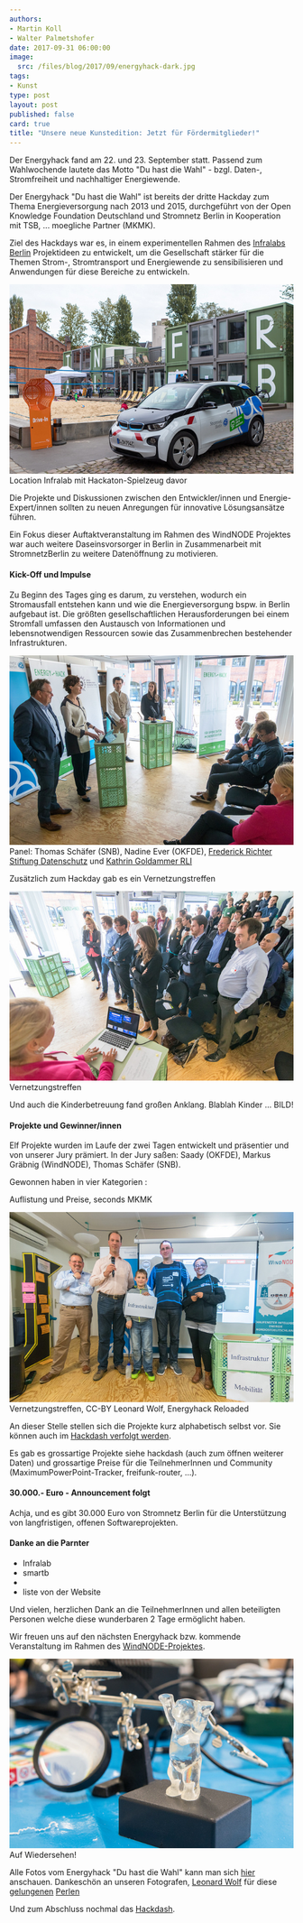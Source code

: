 ```yaml
---
authors: 
- Martin Koll
- Walter Palmetshofer
date: 2017-09-31 06:00:00
image:
  src: /files/blog/2017/09/energyhack-dark.jpg
tags:
- Kunst
type: post
layout: post
published: false
card: true
title: "Unsere neue Kunstedition: Jetzt für Fördermitglieder!" 
---
```


Der Energyhack fand am 22. und 23. September statt. Passend zum Wahlwochende lautete das Motto "Du hast die Wahl" - bzgl. Daten-, Stromfreiheit und nachhaltiger Energiewende.

Der Energyhack "Du hast die Wahl" ist bereits der dritte Hackday zum Thema Energieversorgung nach 2013 und 2015, durchgeführt von der Open Knowledge Foundation Deutschland und Stromnetz Berlin in Kooperation mit TSB, ... moegliche Partner (MKMK).

Ziel des Hackdays war es, in einem experimentellen Rahmen des [Infralabs Berlin](http://infralab.berlin/) Projektideen zu entwickelt, um die Gesellschaft stärker für die Themen Strom-, Stromtransport und Energiewende zu sensibilisieren und Anwendungen für diese Bereiche zu entwickeln. 

![Hackday](/files/blog/2017/09/energyhack-infralab.jpg "Impulsreferate")</br>
Location Infralab mit Hackaton-Spielzeug davor


Die Projekte und Diskussionen zwischen den Entwickler/innen und Energie-Expert/innen 
sollten zu neuen Anregungen für innovative Lösungsansätze führen.

Ein Fokus dieser Auftaktveranstaltung im Rahmen des WindNODE Projektes war auch weitere Daseinsvorsorger in Berlin in Zusammenarbeit  mit StromnetzBerlin zu weitere Datenöffnung zu motivieren.


<h4>Kick-Off und Impulse</h4>

Zu Beginn des Tages ging es darum, zu verstehen, wodurch ein Stromausfall entstehen kann und wie die Energieversorgung bspw. in Berlin aufgebaut ist. Die größten gesellschaftlichen Herausforderungen bei einem Stromfall umfassen den Austausch 
von Informationen und lebensnotwendigen Ressourcen sowie das Zusammenbrechen bestehender Infrastrukturen. 

![Hackday](/files/blog/2017/09/energyhack-intro.jpg "Impulsreferate")</br>
Panel: Thomas Schäfer (SNB), Nadine Ever (OKFDE), [Frederick Richter Stiftung Datenschutz](https://stiftungdatenschutz.org/startseite/) und [Kathrin Goldammer RLI](https://twitter.com/kagoldammer) 


Zusätzlich zum Hackday gab es ein Vernetzungstreffen 

![Hackday](/files/blog/2017/09/energyhack-diversity.jpg "Impulsreferate")</br>
Vernetzungstreffen


Und auch die Kinderbetreuung fand großen Anklang. 
Blablah Kinder ... BILD!






<h4>Projekte und Gewinner/innen</h4>

Elf Projekte wurden im Laufe der zwei Tagen entwickelt und präsentier und von unserer Jury prämiert.
In der Jury saßen: Saady (OKFDE), Markus Gräbnig (WindNODE), Thomas Schäfer (SNB). 


Gewonnen haben in vier Kategorien : 

Auflistung und Preise, seconds MKMK


![Hackday](/files/blog/2017/09/energyhack-tursics.jpg "Impulsreferate")
Vernetzungstreffen, CC-BY Leonard Wolf, Energyhack Reloaded



An dieser Stelle stellen sich die Projekte kurz alphabetisch selbst vor. Sie können auch im [Hackdash verfolgt werden](https://hackdash.org/dashboards/energy2017).




Es gab es grossartige Projekte siehe hackdash (auch zum öffnen weiterer Daten) und grossartige Preise für die TeilnehmerInnen und Community (MaximumPowerPoint-Tracker, freifunk-router, ...).  


<h4>30.000.- Euro - Announcement folgt</h4>

Achja, und es gibt 30.000 Euro von Stromnetz Berlin für die Unterstützung von langfristigen, offenen Softwareprojekten. 



<h4>Danke an die Parnter</h4>

  - Infralab
  - smartb
  - 
  - liste von der Website


Und vielen, herzlichen Dank an die TeilnehmerInnen und allen beteiligten Personen welche diese wunderbaren 2 Tage ermöglicht haben. 


Wir freuen uns auf den nächsten Energyhack bzw. kommende Veranstaltung im Rahmen des [WindNODE-Projektes](http://www.windnode.de/).

![Hackday](/files/blog/2017/09/energyhack-baerchen.jpg "Auf Wiedersehen!")</br>
Auf Wiedersehen!


Alle Fotos vom Energyhack "Du hast die Wahl" kann man sich [hier](https://www.flickr.com/photos/okfde/albums/72157688869254346) anschauen. 
Dankeschön an unseren Fotografen, [Leonard Wolf](https://twitter.com/woleonard) für diese [gelungenen](https://www.flickr.com/photos/okfde/37322472782/in/album-72157688869254346/) [Perlen](https://www.flickr.com/photos/okfde/36682738083/in/album-72157688869254346/) 


Und zum Abschluss nochmal das [Hackdash](https://hackdash.org/dashboards/energy2017).
